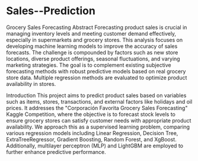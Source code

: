 # Sales--Prediction
Grocery Sales Forecasting
Abstract
Forecasting product sales is crucial in managing inventory levels and meeting customer demand effectively, especially in supermarkets and grocery stores. This analysis focuses on developing machine learning models to improve the accuracy of sales forecasts. The challenge is compounded by factors such as new store locations, diverse product offerings, seasonal fluctuations, and varying marketing strategies. The goal is to complement existing subjective forecasting methods with robust predictive models based on real grocery store data. Multiple regression methods are evaluated to optimize product availability in stores.

Introduction
This project aims to predict product sales based on variables such as items, stores, transactions, and external factors like holidays and oil prices. It addresses the "Corporación Favorita Grocery Sales Forecasting" Kaggle Competition, where the objective is to forecast stock levels to ensure grocery stores can satisfy customer needs with appropriate product availability. We approach this as a supervised learning problem, comparing various regression models including Linear Regression, Decision Tree, ExtraTreeRegressor, Gradient Boosting, Random Forest, and XgBoost. Additionally, multilayer perceptron (MLP) and LightGBM are employed to further enhance predictive performance.
